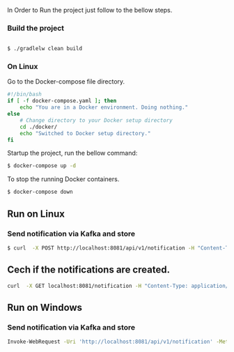 In Order to Run the project just follow to the bellow steps.

### Build the project

```bash

$ ./gradlelw clean build

```

### On Linux
Go to the Docker-compose file directory.
```bash
#!/bin/bash
if [ -f docker-compose.yaml ]; then
    echo "You are in a Docker environment. Doing nothing."
else
    # Change directory to your Docker setup directory
    cd ./docker/
    echo "Switched to Docker setup directory."
fi
```

Startup the project, run the bellow command:
```bash
$ docker-compose up -d
```

To stop the running Docker containers.
```bash
$ docker-compose down
```

## Run on Linux
### Send notification via Kafka and store
```bash
$ curl  -X POST http://localhost:8081/api/v1/notification -H "Content-Type: application/json" -d "{\"description\":\"I am notification\"}'"
```

## Cech if the notifications are created.
```bash
curl  -X GET localhost:8081/notification -H "Content-Type: application/json"
```


## Run on Windows
### Send notification via Kafka and store
```bash
Invoke-WebRequest -Uri 'http://localhost:8081/api/v1/notification' -Method POST -Headers @{'Content-Type'='application/json'} -Body '{"description":"I am notification"}'
```
